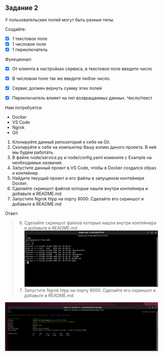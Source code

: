 ## Задание 2

У пользовательских полей могут быть разные типы. 

Создайте: 
- [x] 1 текстовое поле 
- [x] 1 числовое поле 
- [x] 1 переключатель 

Функционал: 
- [x] От клиента в настройках сервиса, в текстовое поле введите число 
- [x] В числовом поле так же введите любое число. 
- [x] Сервис должен вернуть сумму этих полей 
- [x] Переключатель влияет на тип возвращаемых данных. Число/текст 



Нам потребуется:
 - Docker
 - VS Code
 - Ngrok
 - Git

1. Клонируйте данный репозиторий к себе на Git.
2. Скопируйте к себе на компьютер Вашу копию даного проекта. В ней мы будем работать.
3. В файле node/service.py и node/config.yaml измените с Example на необходимые названия.
4. Запустите данный проект в VS Code, чтобы в Docker создался образ и контейнер.
5. Найдите текущий проект и его файлы в запущеном контейнере Docker.
6. Сделайте скриншот файлов которые нашли внутри контейнера и добавьте в README.md
7. Запустите Ngrok htpp на порту 9000. Сделайте его скриншот и добавьте в README.md

Ответ:
> 6. Сделайте скриншот файлов которые нашли внутри контейнера и добавьте в README.md
![Alt text](image.png)
> 7. Запустите Ngrok htpp на порту 9000. Сделайте его скриншот и добавьте в README.md

![Alt text](image-1.png)

